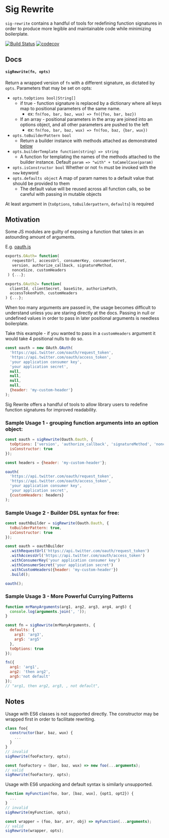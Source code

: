# Sig Rewrite
`sig-rewrite` contains a handful of tools for redefining function signatures in order to produce more legible and
maintainable code while minimizing boilerplate.

[![Build Status](https://travis-ci.org/maxwellgerber/sig-rewrite.svg?branch=master)](https://travis-ci.org/maxwellgerber/sig-rewrite)
[![codecov](https://codecov.io/gh/maxwellgerber/sig-rewrite/branch/master/graph/badge.svg)](https://codecov.io/gh/maxwellgerber/sig-rewrite)

## Docs
#### `sigRewrite(fn, opts)`
Return a wrapped version of `fn` with a different signature, as dictated by `opts`. Parameters that may be set on opts:
* `opts.toOptions bool|String[]` 
  * if true - function signature is replaced by a dictionary where all keys map to positional parameters of the same name. 
    * ex: `fn(foo, bar, baz, wux) => fn({foo, bar, baz})`
  * If an array - positional parameters in the array are joined into an options object, and all other parameters are pushed to the left
    * ex: `fn(foo, bar, baz, wux) => fn(foo, baz, {bar, wux})`
* `opts.toBuilderPattern bool`
  * Return a builder instance with methods attached as demonstrated [below](#sample-usage-2---builder-dsl-syntax-for-free:)
* `opts.builderTemplate function(string) => string`
  * A function for templating the names of the methods attached to the builder instance. Default `param => "with" + toCamelCase(param)`
* `opts.isConstructor bool` Whether or not `fn` must be invoked with the `new` keyword
* `opts.defaults object` A map of param names to a default value that should be provided to them
  * The default value will be reused across all function calls, so be careful with passing in mutable objects

At least argument in (`toOptions`, `toBuilderpattern`, `defaults`) is required

## Motivation

Some JS modules are guilty of exposing a function that takes in an astounding amount of arguments.

E.g. [oauth.js](https://github.com/ciaranj/node-oauth/blob/0707eb851b22e045d72c7e09b1f0d2b14f4feb4c/lib/oauth.js#L9)

```javascript
exports.OAuth= function(
   requestUrl, accessUrl, consumerKey, consumerSecret, 
   version, authorize_callback, signatureMethod, 
   nonceSize, customHeaders
 ) {...};

exports.OAuth2= function(
  clientId, clientSecret, baseSite, authorizePath, 
  accessTokenPath, customHeaders
) {...};
``` 

When too many arguments are passed in, the usage becomes difficult to understand unless you are staring directly at the
docs. Passing in null or undefined values in order to pass in later positional arguments is needless boilerplate.
 
Take this example - if you wanted to pass in a `customHeaders` argument it would take 4 positional nulls to do so.
```javascript
const oauth = new OAuth.OAuth(
  'https://api.twitter.com/oauth/request_token',
  'https://api.twitter.com/oauth/access_token',
  'your application consumer key',
  'your application secret',
  null,
  null,
  null,
  null,
  {header: 'my-custom-header'}
);
```

Sig Rewrite offers a handful of tools to allow library users to redefine function signatures for improved readability.

### Sample Usage 1 - grouping function arguments into an option object:
```javascript
const oauth = sigRewrite(Oauth.Oauth, {
  toOptions: ['version', 'authorize_callback', 'signatureMethod', 'nonceSize', 'customHeaders'],
  isConstructor: true
});

const headers = {header: 'my-custom-header'};

oauth(
  'https://api.twitter.com/oauth/request_token',
  'https://api.twitter.com/oauth/access_token',
  'your application consumer key',
  'your application secret',
  {customHeaders: headers}
);
```

### Sample Usage 2 - Builder DSL syntax for free:
```javascript
const oauthBuilder = sigRewrite(Oauth.Oauth, {
  toBuilderPattern: true,
  isConstructor: true
});

const oauth = oauthBuilder
  .withRequestUrl('https://api.twitter.com/oauth/request_token')
  .withAccessUrl('https://api.twitter.com/oauth/access_token')
  .withConsumerKey('your application consumer key')
  .withConsumerSecret('your application secret')
  .withCustomHeaders({header: 'my-custom-header'})
  .build();

oauth();
```

### Sample Usage 3 - More Powerful Currying Patterns
```javascript
function mrManyArguments(arg1, arg2, arg3, arg4, arg5) {
  console.log(arguments.join(', '));
}

const fn = sigRewrite(mrManyArguments, {
  defaults: {
    arg3: 'arg3',
    arg5: 'arg5'
  },
  toOptions: true
});

fn({
  arg1: 'arg1',
  arg2: 'then arg2', 
  arg5:'not default'
});
// "arg1, then arg2, arg3, , not default",  
```

## Notes
Usage with ES6 classes is not supported directly. The constructor may be wrapped first in order to facilitate rewriting.

```javascript
class foo{
  constructor(bar, baz, wux) {
    ...
  }
}
// invalid
sigRewrite(fooFactory, opts);

const fooFactory = (bar, baz, wux) => new foo(...arguments);
// valid
sigRewrite(fooFactory, opts);
``` 

Usage with ES6 unpacking and default syntax is similarly unsupported.
```javascript
function myFunction(foo, bar, [baz, wux], {opt1, opt2}) {
  ...
}
// invalid
sigRewrite(myFunction, opts);

const wrapper = (foo, bar, arr, obj) => myFunction(...arguments);
// valid
sigRewrite(wrapper, opts);
```
